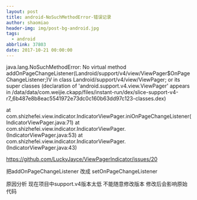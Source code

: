 ```yaml
---
layout: post
title: android-NoSuchMethodError-错误记录
author: shaomiao
header-img: img/post-bg-android.jpg
tags:
  - android
abbrlink: 37803
date: 2017-10-21 00:00:00
---
```

java.lang.NoSuchMethodError:
No virtual method addOnPageChangeListener(Landroid/support/v4/view/ViewPager$OnPageChangeListener;)V in class Landroid/support/v4/view/ViewPager;
or its super classes (declaration of 'android.support.v4.view.ViewPager' appears in /data/data/com.weijie.ckapp/files/instant-run/dex/slice-support-v4-r7_6b487e8b8eac5541972e73dc0c160b63dd97c123-classes.dex)

at com.shizhefei.view.indicator.IndicatorViewPager.iniOnPageChangeListener(IndicatorViewPager.java:71)
at com.shizhefei.view.indicator.IndicatorViewPager.(IndicatorViewPager.java:53)
at com.shizhefei.view.indicator.IndicatorViewPager.(IndicatorViewPager.java:43)

https://github.com/LuckyJayce/ViewPagerIndicator/issues/20

把addOnPageChangeListener 改成
setOnPageChangeListener

原因分析
现在项目中support.v4版本太低
不能随意修改版本  修改后会影响原始代码

